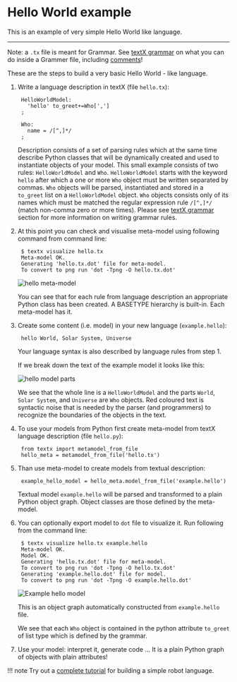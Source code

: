 # Hello World example

This is an example of very simple Hello World like language.

---

Note: a `.tx` file is meant for Grammar. See [textX grammar](../grammar.md) on 
what you can do inside a Grammer file, including [comments](../grammar.md#grammar-comments)!


These are the steps to build a very basic Hello World - like language.

1. Write a language description in textX (file `hello.tx`):

        HelloWorldModel:
          'hello' to_greet+=Who[',']
        ;

        Who:
          name = /[^,]*/
        ;

    Description consists of a set of parsing rules which at the same time
    describe Python classes that will be dynamically created and used to
    instantiate objects of your model.  This small example consists of two
    rules: `HelloWorldModel` and `Who`.  `HelloWorldModel` starts with the
    keyword `hello` after which a one or more `Who` object must be written
    separated by commas. `Who` objects will be parsed, instantiated and stored
    in a `to_greet` list on a `HelloWorldModel` object. `Who` objects consists
    only of its names which must be matched the regular expression rule
    `/[^,]*/` (match non-comma zero or more times). Please see [textX
    grammar](../grammar.md) section for more information on writing grammar
    rules.

2. At this point you can check and visualise meta-model using following command
   from command line:

        $ textx visualize hello.tx
        Meta-model OK.
        Generating 'hello.tx.dot' file for meta-model.
        To convert to png run 'dot -Tpng -O hello.tx.dot'

    ![hello meta-model](../images/hello_meta.dot.png)

    You can see that for each rule from language description an appropriate
    Python class has been created. A BASETYPE hierarchy is built-in. Each
    meta-model has it.


3. Create some content (i.e. model) in your new language (``example.hello``):

        hello World, Solar System, Universe

    Your language syntax is also described by language rules from step 1.

    If we break down the text of the example model it looks like this:

    ![hello model parts](../images/hello_parts.png)

    We see that the whole line is a `HelloWorldModel` and the parts `World`, 
    `Solar System`, and `Universe` are `Who` objects. Red coloured text is
    syntactic noise that is needed by the parser (and programmers) to recognize
    the boundaries of the objects in the text.

4. To use your models from Python first create meta-model from textX language
   description (file `hello.py`):

        from textx import metamodel_from_file
        hello_meta = metamodel_from_file('hello.tx')

5. Than use meta-model to create models from textual description:

        example_hello_model = hello_meta.model_from_file('example.hello')

    Textual model `example.hello` will be parsed and transformed to a plain
    Python object graph. Object classes are those defined by the meta-model.

6. You can optionally export model to `dot` file to visualize it. Run following
   from the command line:

        $ textx visualize hello.tx example.hello
        Meta-model OK.
        Model OK.
        Generating 'hello.tx.dot' file for meta-model.
        To convert to png run 'dot -Tpng -O hello.tx.dot'
        Generating 'example.hello.dot' file for model.
        To convert to png run 'dot -Tpng -O example.hello.dot'

    ![Example hello model](../images/example.dot.png)

    This is an object graph automatically constructed from `example.hello`
    file.

    We see that each `Who` object is contained in the python attribute
    `to_greet` of list type which is defined by the grammar.

7. Use your model: interpret it, generate code … It is a plain Python
   graph of objects with plain attributes!


!!! note
    Try out a [complete tutorial](robot.md) for building a simple robot language.
